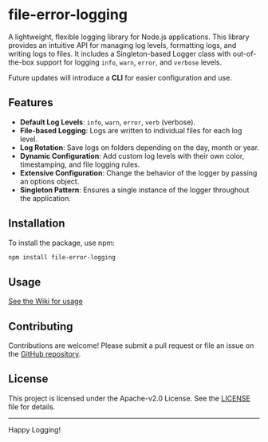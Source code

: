 # file-error-logging

A lightweight, flexible logging library for Node.js applications. This library provides an intuitive API for managing log levels, formatting logs, and writing logs to files. It includes a Singleton-based Logger class with out-of-the-box support for logging `info`, `warn`, `error`, and `verbose` levels. 

Future updates will introduce a **CLI** for easier configuration and use.

## Features

- **Default Log Levels**: `info`, `warn`, `error`, `verb` (verbose).
- **File-based Logging**: Logs are written to individual files for each log level.
- **Log Rotation**: Save logs on folders depending on the day, month or year.
- **Dynamic Configuration**: Add custom log levels with their own color, timestamping, and file logging rules.
- **Extensive Configuration**: Change the behavior of the logger by passing an options object.
- **Singleton Pattern**: Ensures a single instance of the logger throughout the application.

## Installation

To install the package, use npm:

```bash
npm install file-error-logging
```

## Usage

[See the Wiki for usage](https://asterki.github.io/file-error-logging/)

## Contributing

Contributions are welcome! Please submit a pull request or file an issue on the [GitHub repository](https://github.com/Asterki/file-error-logging).

## License

This project is licensed under the Apache-v2.0 License. See the [LICENSE](./LICENSE) file for details.

---

Happy Logging!
